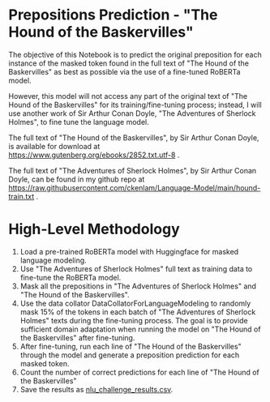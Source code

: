 # Prepositions Prediction - "The Hound of the Baskervilles"

The objective of this Notebook is to predict the original preposition for each instance of the masked token found in the full text of "The Hound of the Baskervilles" as best as possible via the use of a fine-tuned RoBERTa model.

However, this model will not access any part of the original text of "The Hound of the Baskervilles" for its training/fine-tuning process; instead, I will use another work of Sir Arthur Conan Doyle, "The Adventures of Sherlock Holmes", to fine tune the language model.

The full text of "The Hound of the Baskervilles", by Sir Arthur Conan Doyle, is available for download at https://www.gutenberg.org/ebooks/2852.txt.utf-8 .

The full text of "The Adventures of Sherlock Holmes", by Sir Arthur Conan Doyle, can be found in my github repo at https://raw.githubusercontent.com/ckenlam/Language-Model/main/hound-train.txt .

# High-Level Methodology 
1. Load a pre-trained RoBERTa model with Huggingface for masked language modeling.
2. Use "The Adventures of Sherlock Holmes" full text as training data to fine-tune the RoBERTa model.
3. Mask all the prepositions in "The Adventures of Sherlock Holmes" and "The Hound of the Baskervilles".
4. Use the data collator DataCollatorForLanguageModeling to randomly mask 15% of the tokens in each batch of "The Adventures of Sherlock Holmes" texts during the fine-tuning process. The goal is to provide sufficient domain adaptation when running the model on "The Hound of the Baskervilles" after fine-tuning.
5. After fine-tuning, run each line of "The Hound of the Baskervilles" through the model and generate a preposition prediction for each masked token.
6. Count the number of correct predictions for each line of "The Hound of the Baskervilles"
7. Save the results as [nlu_challenge_results.csv](https://github.com/ckenlam/Challenge-Nuance-NLU-Prepositions/blob/main/nlu_challenge_results.csv).
